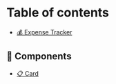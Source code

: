 # Table of contents

* [💰 Expense Tracker](README.md)

## 🧱 Components

* [📋 Card](components/card.md)
